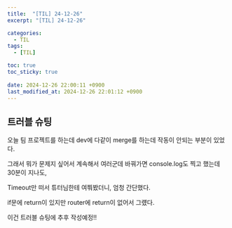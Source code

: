 ```yaml
---
title:  "[TIL] 24-12-26"
excerpt: "[TIL] 24-12-26"

categories:
  - TIL
tags:
  - [TIL]

toc: true
toc_sticky: true
 
date: 2024-12-26 22:00:11 +0900
last_modified_at: 2024-12-26 22:01:12 +0900
---
```


## 트러블 슈팅

오늘 팀 프로젝트를 하는데 dev에 다같이 merge를 하는데 작동이 안되는 부분이 있었다.

그래서 뭐가 문제지 싶어서 계속해서 여러군데 바꿔가면 console.log도 찍고 했는데 30분이 지나도,

Timeout만 떠서 튜터님한테 여쭤봤더니, 엄청 간단했다.

if문에 return이 있지만 router에 return이 없어서 그럤다.

이건 트러블 슈팅에 추후 작성예정!!